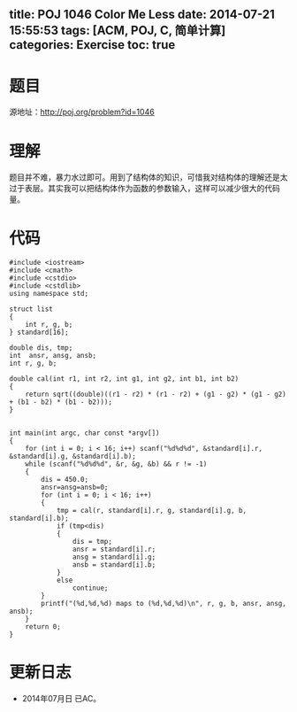 ﻿title: POJ 1046 Color Me Less
date: 2014-07-21 15:55:53
tags: [ACM, POJ, C, 简单计算]
categories: Exercise
toc: true
---
# 题目
源地址：http://poj.org/problem?id=1046

# 理解
题目并不难，暴力水过即可。用到了结构体的知识，可惜我对结构体的理解还是太过于表层。其实我可以把结构体作为函数的参数输入，这样可以减少很大的代码量。

<!-- more -->
# 代码
```
#include <iostream>
#include <cmath>
#include <cstdio>
#include <cstdlib>
using namespace std;

struct list
{
    int r, g, b;
} standard[16];

double dis, tmp;
int  ansr, ansg, ansb;
int r, g, b;

double cal(int r1, int r2, int g1, int g2, int b1, int b2)
{
    return sqrt((double)((r1 - r2) * (r1 - r2) + (g1 - g2) * (g1 - g2) + (b1 - b2) * (b1 - b2)));
}


int main(int argc, char const *argv[])
{
    for (int i = 0; i < 16; i++) scanf("%d%d%d", &standard[i].r, &standard[i].g, &standard[i].b);
    while (scanf("%d%d%d", &r, &g, &b) && r != -1)
    {
        dis = 450.0;
        ansr=ansg=ansb=0;
        for (int i = 0; i < 16; i++)
        {
            tmp = cal(r, standard[i].r, g, standard[i].g, b, standard[i].b);
            if (tmp<dis)
            {
                dis = tmp;
                ansr = standard[i].r;
                ansg = standard[i].g;
                ansb = standard[i].b;
            }
            else
                continue;
        }
        printf("(%d,%d,%d) maps to (%d,%d,%d)\n", r, g, b, ansr, ansg, ansb);
    }
    return 0;
}
```

# 更新日志
- 2014年07月日 已AC。